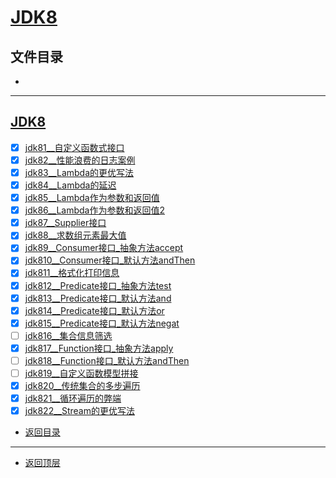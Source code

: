 
# [JDK8](../README.md)

## 文件目录

- [](#)

--------------------

## [JDK8](src/com/cpucode/java)

- [x] [jdk81__自定义函数式接口](src/com/cpucode/java/jdk81.java)
- [x] [jdk82__性能浪费的日志案例](src/com/cpucode/java/jdk82.java)
- [x] [jdk83__Lambda的更优写法](src/com/cpucode/java/jdk83.java)
- [x] [jdk84__Lambda的延迟](src/com/cpucode/java/jdk84.java)
- [x] [jdk85__Lambda作为参数和返回值](src/com/cpucode/java/jdk85.java)
- [x] [jdk86__Lambda作为参数和返回值2](src/com/cpucode/java/jdk86.java)
- [x] [jdk87__Supplier接口](src/com/cpucode/java/jdk87.java)
- [x] [jdk88__求数组元素最大值](src/com/cpucode/java/jdk88.java)
- [x] [jdk89__Consumer接口_抽象方法accept](src/com/cpucode/java/jdk89.java)
- [x] [jdk810__Consumer接口_默认方法andThen](src/com/cpucode/java/jdk810.java)
- [x] [jdk811__格式化打印信息](src/com/cpucode/java/jdk811.java)
- [x] [jdk812__Predicate接口_抽象方法test](src/com/cpucode/java/jdk812.java)
- [x] [jdk813__Predicate接口_默认方法and](src/com/cpucode/java/jdk813.java)
- [x] [jdk814__Predicate接口_默认方法or](src/com/cpucode/java/jdk814.java)
- [x] [jdk815__Predicate接口_默认方法negat](src/com/cpucode/java/jdk815.java)
- [ ] [jdk816__集合信息筛选](src/com/cpucode/java/jdk816.java)
- [x] [jdk817__Function接口_抽象方法apply](src/com/cpucode/java/jdk817.java)
- [ ] [jdk818__Function接口_默认方法andThen](src/com/cpucode/java/jdk818.java)
- [ ] [jdk819__自定义函数模型拼接](src/com/cpucode/java/jdk819.java)
- [x] [jdk820__传统集合的多步遍历](src/com/cpucode/java/jdk820.java)
- [x] [jdk821__循环遍历的弊端](src/com/cpucode/java/jdk821.java)
- [x] [jdk822__Stream的更优写法](src/com/cpucode/java/jdk822.java)

- [返回目录](#文件目录)

-------------

- [返回顶层](../README.md)